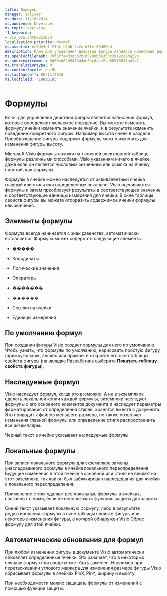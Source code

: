 ```yaml
---
title: Формулы
manager: soliver
ms.date: 11/16/2014
ms.audience: Developer
ms.topic: overview
f1_keywords:
- Vis_DSS.chm82251823
localization_priority: Normal
ms.assetid: ec0de3e1-21dc-c5d6-2c2a-d5fef80d89bd
description: Ключ для управления действия фигуры является написание формул, которые определяют желаемое поведение. Вы можете изменить формулу ячейки изменять значение ячейки, и в результате изменить поведение конкретного фигуры. Например высота ячеек в разделе Преобразование фигуры содержит формулу, можно изменить для изменения фигуры высоту.
ms.openlocfilehash: 7df5ffe4d3dc32bcd5209bde353c39a92c7d422b
ms.sourcegitcommit: 9d60cd82b5413446e5bc8ace2cd689f683fb41a7
ms.translationtype: MT
ms.contentlocale: ru-RU
ms.lasthandoff: 06/11/2018
ms.locfileid: "19813105"
---
```

# <a name="about-formulas"></a>Формулы

Ключ для управления действия фигуры является написание формул, которые определяют желаемое поведение. Вы можете изменить формулу ячейки изменять значение ячейки, и в результате изменить поведение конкретного фигуры. Например высота ячеек в разделе Преобразование фигуры содержит формулу, можно изменить для изменения фигуры высоту.
  
Microsoft Visio формулы похожи на типичной электронной таблице формулы различными способами. Visio указаниям ничего в ячейке, даже если он является числовым значением или ссылка на ячейку простой, как формулы.
  
Формулы в ячейке можно наследуется от эквивалентный ячейка главный или стиля или определенные локально. Visio оцениваются формулы и затем преобразует результаты в соответствующее значение и соответствующие единицы измерения для ячейки. В окне таблицы свойств фигуры вы можете отобразить содержимое ячейки формулы или значения.
  
## <a name="elements-of-a-formula"></a>Элементы формулы

Формула всегда начинается с знак равенства, автоматически вставляется. Формула может содержать следующие элементы:
  
- �����
    
- Координаты
    
- Логические значения
    
- Операторы
    
- �������
    
- ������
    
- Ссылки на ячейки
    
- Единицы измерения
    
## <a name="default-formulas"></a>По умолчанию формул

При создании фигуры Visio создает формулы для него по умолчанию. Чтобы узнать, что формулы по умолчанию, нарисовать простую фигуру (прямоугольник, эллипс или прямой) и откройте его окно таблицы свойств фигуры (на вкладке [Разработчик](run-in-developer-mode-display-the-developer-tab.md) выберите **Показать таблицу свойств фигуры**).
  
## <a name="inherited-formulas"></a>Наследуемые формул

Visio наследует формул, когда это возможно. А не в экземпляре сделать локальной копии каждой формулы, экземпляр наследует формулы с его основного элементов документа и наследует параметры форматирования от определения стилей, хранятся вместе с документа. Это приводит к файлов меньшего размера, но также позволяет изменения главной формулы или определение стиля распространить все экземпляры.
  
Черный текст в ячейке указывает наследуемые формулы.
  
## <a name="local-formulas"></a>Локальные формулы

При записи локального формулу для экземпляра замены унаследованного формулы в ячейке локального переопределения. Будущие изменения в этой ячейке в основной или стиля не влияют на этот экземпляр, так как он был заблокирован наследования для ячейки с локального переопределения.
  
Применение стиля удаляет все локальные формулы в ячейках, связанных с ними, если не использовать функцию защиты для защиты.
  
Синий текст указывает локальную формулу, либо в результате редактирования формулы в окне таблицы свойств фигуры или некоторые изменения фигуры, в которой обнаружен Visio Сброс формулу для этой ячейки.
  
## <a name="automatic-updates-to-formulas"></a>Автоматические обновления для формул

 При любом изменении фигуры в документе Visio автоматически обновляет определенные ячейки. Это означает, что в некоторых случаях формул при вводе может быть заменен. Например при перетаскивании углового маркера для изменения размера фигуры Visio сбрасывает формулы в ячейках PinX, PinY, ширину и высоту. 
  
При необходимости можно защищать формулы от изменений с помощью функции защиты.
  

